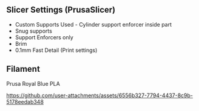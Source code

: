 ## Slicer Settings (PrusaSlicer)
  * Custom Supports Used - Cylinder support enforcer inside part
  * Snug supports
  * Support Enforcers only
  * Brim
  * 0.1mm Fast Detail (Print settings)

## Filament
Prusa Royal Blue PLA


https://github.com/user-attachments/assets/6556b327-7794-4437-8c9b-5178eedab348

